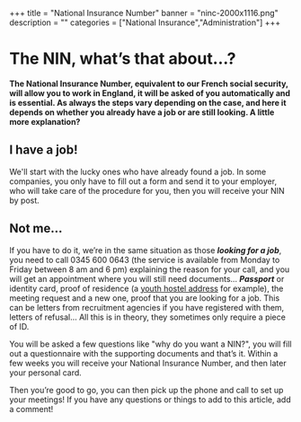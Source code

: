 ﻿+++
title = "National Insurance Number"
banner = "ninc-2000x1116.png"
description = ""
categories = ["National Insurance","Administration"]
+++

# The NIN, what’s that about...?

<strong>The National Insurance Number, equivalent to our French social security, will allow you to work in England, it will be asked of you automatically and is essential. As always the steps vary depending on the case, and here it depends on whether you already have a job or are still looking. A little more explanation?</strong>

## I have a job!
We'll start with the lucky ones who have already found a job. In some companies, you only have to fill out a form and send it to your employer, who will take care of the procedure for you, then you will receive your NIN by post.

## Not me...

If you have to do it, we’re in the same situation as those <em><strong>looking for a job</strong></em>, you need to call 0345 600 0643 (the service is available from Monday to Friday between 8 am and 6 pm) explaining the reason for your call, and you will get an appointment where you will still need documents... <em><strong>Passport</strong></em> or identity card, proof of residence (a <a href="/blog/housing-in-london/">youth hostel address</a> for example), the meeting request and a new one, proof that you are looking for a job. This can be letters from recruitment agencies if you have registered with them, letters of refusal... All this is in theory, they sometimes only require a piece of ID.

You will be asked a few questions like "why do you want a NIN?", you will fill out a questionnaire with the supporting documents and that’s it. Within a few weeks you will receive your National Insurance Number, and then later your personal card.

Then you’re good to go, you can then pick up the phone and call to set up your meetings! If you have any questions or things to add to this article, add a comment!
